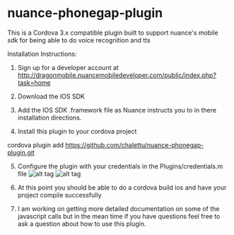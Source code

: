 nuance-phonegap-plugin
======================

This is a Cordova 3.x compatible plugin built to support nuance's mobile sdk for being able to do voice recognition and tts


Installation Instructions:

1. Sign up for a developer account at http://dragonmobile.nuancemobiledeveloper.com/public/index.php?task=home


2. Download the IOS SDK

3.  Add the IOS SDK .framework file as Nuance instructs you to in there installation directions.

4.  Install this plugin to your cordova project

cordova plugin add https://github.com/chalettu/nuance-phonegap-plugin.git

5.  Configure the plugin with your credentials in the Plugins/credentials.m file
![alt tag](https://raw.github.com/chalettu/nuance-phonegap-plugin/master/readme_resources/plugin_pic_1.png)
![alt tag](https://raw.github.com/chalettu/nuance-phonegap-plugin/master/readme_resources/plugin_step2.png)

6. At this point you should be able to do a cordova build ios and have your project compile successfully

7.  I am working on getting more detailed documentation on some of the javascript calls but in the mean time if you have questions feel free to ask a question about how to use this plugin.
